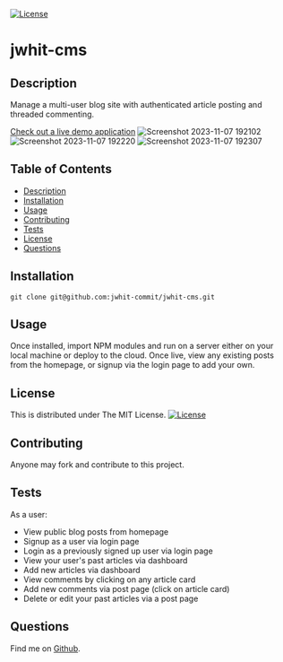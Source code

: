 [![License](https://img.shields.io/badge/License-MIT-yellow.svg)](https://opensource.org/licenses/MIT)
# jwhit-cms


## Description
Manage a multi-user blog site with authenticated article posting and threaded commenting. 

[Check out a live demo application](https://secure-plateau-16621-4c6aadcc7f2d.herokuapp.com/)
![Screenshot 2023-11-07 192102](https://github.com/jwhit-commit/jwhit-cms/assets/28734055/289f2afd-b995-4161-aa3c-3a7c3ed57c3d)
![Screenshot 2023-11-07 192220](https://github.com/jwhit-commit/jwhit-cms/assets/28734055/1109893f-1bae-4049-91bb-4145828230e0)
![Screenshot 2023-11-07 192307](https://github.com/jwhit-commit/jwhit-cms/assets/28734055/12e4c8ea-afc4-4f0e-adac-ab6628a9f894)



## Table of Contents
- [Description](#description)
- [Installation](#installation)
- [Usage](#usage)
- [Contributing](#contributing)
- [Tests](#tests)
- [License](#license)
- [Questions](#questions)

## Installation
`git clone git@github.com:jwhit-commit/jwhit-cms.git`

## Usage
Once installed, import NPM modules and run on a server either on your local machine or deploy to the cloud. Once live, view any existing posts from the homepage, or signup via the login page to add your own.

## License
This is distributed under The MIT License. [![License](https://img.shields.io/badge/License-MIT-yellow.svg)](https://opensource.org/licenses/MIT)

## Contributing
Anyone may fork and contribute to this project.

## Tests
As a user:
- View public blog posts from homepage
- Signup as a user via login page
- Login as a previously signed up user via login page
- View your user's past articles via dashboard
- Add new articles via dashboard
- View comments by clicking on any article card
- Add new comments via post page (click on article card)
- Delete or edit your past articles via a post page

## Questions
Find me on [Github](https://github.com/jwhit-commit).
